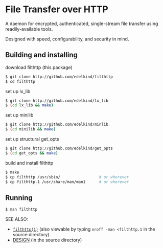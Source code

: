 # File Transfer over HTTP

A daemon for encrypted, authenticated, single-stream file transfer using
readily-available tools.

Designed with speed, configurability, and security in mind.

## Building and installing

download filthttp (this package)
```bash
$ git clone http://github.com/edelkind/filthttp
$ cd filthttp
```

set up lx\_lib
```bash
$ git clone http://github.com/edelkind/lx_lib
$ (cd lx_lib && make)
```

set up minilib
```bash
$ git clone http://github.com/edelkind/minlib
$ (cd minilib && make)
```

set up structural get\_opts
```bash
$ git clone http://github.com/edelkind/get_opts
$ (cd get_opts && make)
```

build and install filthttp
```bash
$ make
$ cp filthttp /usr/sbin/                 # or wherever
$ cp filthttp.1 /usr/share/man/man1      # or wherever
```


## Running

```bash
$ man filthttp
```


SEE ALSO:

- [`filthttp(1)`](filthttp.1.html) (also viewable by typing `nroff -man <filthttp.1` in the
  source directory).
- [DESIGN](DESIGN) (in the source directory)
